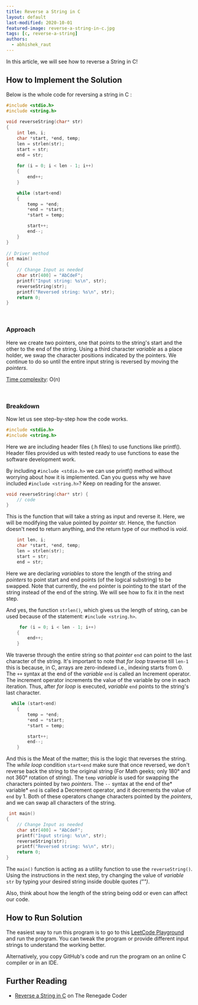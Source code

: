 ```yaml
---
title: Reverse a String in C
layout: default
last-modified: 2020-10-01
featured-image: reverse-a-string-in-c.jpg
tags: [c, reverse-a-string]
authors:
  - abhishek_raut
---
```


In this article, we will see how to reverse a String in C!

## How to Implement the Solution

Below is the whole code for reversing a string in C :

```c
#include <stdio.h> 
#include <string.h> 
  
void reverseString(char* str) 
{ 
    int len, i; 
    char *start, *end, temp;
    len = strlen(str); 
    start = str; 
    end = str; 
  
    for (i = 0; i < len - 1; i++) 
    {
        end++; 
    }

    while (start<end) 
    { 
        temp = *end; 
        *end = *start; 
        *start = temp; 

        start++; 
        end--; 
    } 
} 
  
// Driver method 
int main() 
{   
    // Change Input as needed
    char str[400] = "AbCdeF"; 
    printf("Input string: %s\n", str); 
    reverseString(str); 
    printf("Reversed string: %s\n", str);   
    return 0; 
} 
```
<br/>

### Approach


Here we create two pointers, one that points to the string's start and the other to the end of the string. Using a third character *variable* as a place holder, we swap the character positions indicated by the pointers. We continue to do so until the entire input string is reversed by moving the *pointers*. 

[Time complexity][1]: O(n)

<br/>

### Breakdown

Now let us see step-by-step how the code works.

```c
#include <stdio.h> 
#include <string.h> 
```
Here we are including header files (.h files) to use functions like printf(). Header files provided us with tested ready to use functions to ease the software development work. 

By including `#include <stdio.h>` we can use printf() method without worrying about how it is implemented. Can you guess why we have included `#include <string.h>`? Keep on reading for the answer.

```c
void reverseString(char* str) {
    // code
} 
```
This is the function that will take a string as input and reverse it. Here, we will be modifying the value pointed by *pointer* str. Hence, the function doesn't need to return anything, and the return type of our method is *void*. 

```c
    int len, i; 
    char *start, *end, temp;
    len = strlen(str); 
    start = str; 
    end = str; 
```
Here we are declaring *variables* to store the length of the string and *pointers* to point start and end points (of the logical substring) to be swapped. Note that currently, the `end` pointer is pointing to the start of the string instead of the end of the string. We will see how to fix it in the next step.

And yes, the function `strlen()`, which gives us the length of string, can be used because of the statement: `#include <string.h>`. 

```c
     for (i = 0; i < len - 1; i++) 
    {
        end++; 
    }
```
We traverse through the entire string so that *pointer* `end` can point to the last character of the string. It's important to note that *for loop* traverse till `len-1` this is because, in C, arrays are zero-indexed i.e., indexing starts from 0. The `++` syntax at the end of the *variable* `end` is called an Increment operator. The increment operator increments the value of the variable by one in each iteration. Thus, after *for loop* is executed, *variable* `end` points to the string's last character.

```c
  while (start<end) 
    { 
        temp = *end; 
        *end = *start; 
        *start = temp; 

        start++; 
        end--; 
    } 
```
And this is the Meat of the matter; this is the logic that reverses the string. The *while loop*  condition `start<end` make sure that once reversed, we don't reverse back the string to the original string (For Math geeks; only 180° and not 360° rotation of string). The `temp` *variable* is used for swapping the characters pointed by two *pointers*. The `--` syntax at the end of the* variable* `end` is called a Decrement operator, and it decrements the value of `end` by 1. Both of these operators change characters pointed by the *pointers*, and we can swap all characters of the string. 

```c
 int main() 
{   
    // Change Input as needed
    char str[400] = "AbCdeF"; 
    printf("Input string: %s\n", str); 
    reverseString(str); 
    printf("Reversed string: %s\n", str);   
    return 0; 
} 
```
The `main()` function is acting as a utility function to use the `reverseString()`.  Using the instructions in the next step, try changing the value of *variable* `str` by typing your desired string inside double quotes *("")*.

Also, think about how the length of the string being odd or even can affect our code.


## How to Run Solution

The easiest way to run this program is to go to this [LeetCode Playground][2] and run the program. You can tweak the program or provide different input strings to understand the working better.  

Alternatively, you copy GitHub's code and run the program on an online C compiler or in an IDE.

## Further Reading

- [Reverse a String in C][3] on The Renegade Coder

[1]: https://en.wikipedia.org/wiki/Time_complexity
[2]: https://leetcode.com/playground/L5WCHB4x
[3]: https://therenegadecoder.com
